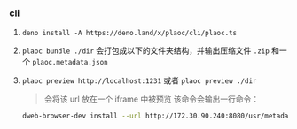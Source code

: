 ### cli

1. `deno install -A https://deno.land/x/plaoc/cli/plaoc.ts`

1. `plaoc bundle ./dir`
   会打包成以下的文件夹结构，并输出压缩文件 `.zip` 和一个 `plaoc.metadata.json`

1. `plaoc preview http://localhost:1231` 或者 `plaoc preview ./dir`
   > 会将该 url 放在一个 iframe 中被预览
   > 该命令会输出一行命令：
   ```bash
   dweb-browser-dev install --url http://172.30.90.240:8080/usr/metadata.json
   ```
